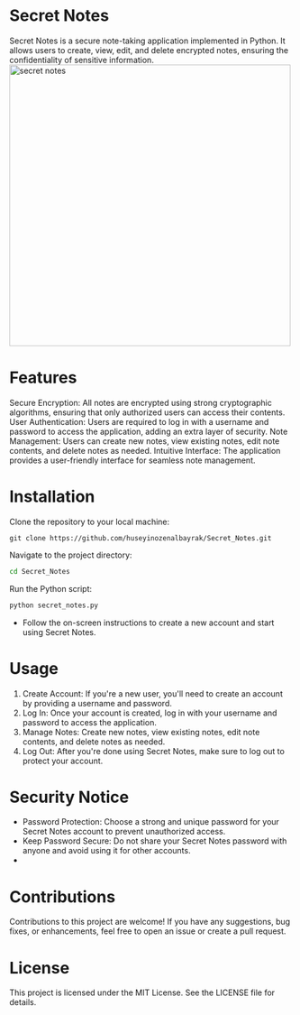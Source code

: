 # Secret Notes
Secret Notes is a secure note-taking application implemented in Python. It allows users to create, view, edit, and delete encrypted notes, ensuring the confidentiality of sensitive information.
<img width="499" alt="secret notes" src="https://github.com/huseyinozenalbayrak/Secret_Notes/assets/135959878/a387893b-bb66-4b30-982c-288f4ed6f797">

# Features
Secure Encryption: All notes are encrypted using strong cryptographic algorithms, ensuring that only authorized users can access their contents.
User Authentication: Users are required to log in with a username and password to access the application, adding an extra layer of security.
Note Management: Users can create new notes, view existing notes, edit note contents, and delete notes as needed.
Intuitive Interface: The application provides a user-friendly interface for seamless note management.

# Installation
Clone the repository to your local machine:
```console
git clone https://github.com/huseyinozenalbayrak/Secret_Notes.git
```
Navigate to the project directory:
```bash
cd Secret_Notes
```

Run the Python script:
```bash
python secret_notes.py
```
- Follow the on-screen instructions to create a new account and start using Secret Notes.

# Usage
1. Create Account: If you're a new user, you'll need to create an account by providing a username and password.
2. Log In: Once your account is created, log in with your username and password to access the application.
3. Manage Notes: Create new notes, view existing notes, edit note contents, and delete notes as needed.
4. Log Out: After you're done using Secret Notes, make sure to log out to protect your account.
# Security Notice
- Password Protection: Choose a strong and unique password for your Secret Notes account to prevent unauthorized access.
- Keep Password Secure: Do not share your Secret Notes password with anyone and avoid using it for other accounts.
- 
# Contributions
Contributions to this project are welcome! If you have any suggestions, bug fixes, or enhancements, feel free to open an issue or create a pull request.

# License
This project is licensed under the MIT License. See the LICENSE file for details.
